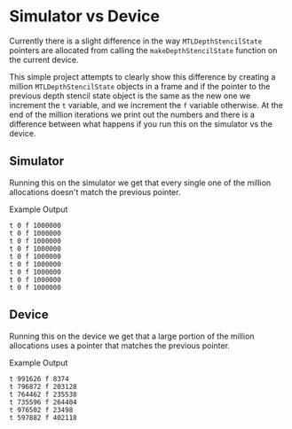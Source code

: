 # Simulator vs Device

Currently there is a slight difference in the way `MTLDepthStencilState` pointers are allocated
from calling the `makeDepthStencilState` function on the current device.

This simple project attempts to clearly show this difference by creating a million `MTLDepthStencilState` objects in a frame and if the pointer to the previous depth stencil state
object is the same as the new one we increment the `t` variable, and we increment the `f` variable otherwise. At the end of the million iterations we print out the numbers and there is a difference
between what happens if you run this on the simulator vs the device.

## Simulator

Running this on the simulator we get that every single one of the million allocations
doesn't match the previous pointer.

Example Output
```
t 0 f 1000000
t 0 f 1000000
t 0 f 1000000
t 0 f 1000000
t 0 f 1000000
t 0 f 1000000
t 0 f 1000000
t 0 f 1000000
t 0 f 1000000
```

## Device

Running this on the device we get that a large portion of the million allocations 
uses a pointer that matches the previous pointer.

Example Output
```
t 991626 f 8374
t 796872 f 203128
t 764462 f 235538
t 735596 f 264404
t 976502 f 23498
t 597882 f 402118
```